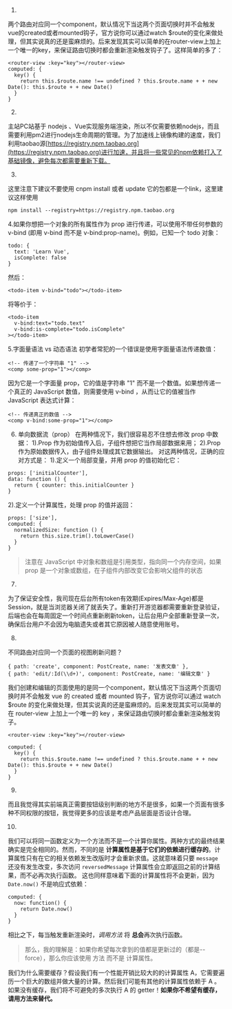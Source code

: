 1.
两个路由对应同一个component，默认情况下当这两个页面切换时并不会触发vue的created或者mounted钩子，官方说你可以通过watch $route的变化来做处理，但其实说真的还是蛮麻烦的。后来发现其实可以简单的在router-view上加上一个唯一的key，来保证路由切换时都会重新渲染触发钩子了。这样简单的多了：
```
<router-view :key="key"></router-view>
computed: {
  key() {
    return this.$route.name !== undefined ? this.$route.name + + new Date(): this.$route + + new Date()
  }
}
```

2.
主站PC站基于 nodejs 、Vue实现服务端渲染，所以不仅需要依赖nodejs，而且需要利用pm2进行nodejs生命周期的管理。为了加速线上镜像构建的速度，我们利用taobao源[https://registry.npm.taobao.org](https://registry.npm.taobao.org)进行加速，并且将一些常见的npm依赖打入了基础镜像，避免每次都需要重新下载。

3.
这里注意下建议不要使用 cnpm install 或者 update 它的包都是一个link，这里建议这样使用
```
npm install --registry=https://registry.npm.taobao.org
```

4.如果你想把一个对象的所有属性作为 prop 进行传递，可以使用不带任何参数的 v-bind (即用 v-bind 而不是 v-bind:prop-name)。例如，已知一个 todo 对象：
```
todo: {
  text: 'Learn Vue',
  isComplete: false
}
```
然后：
```
<todo-item v-bind="todo"></todo-item>
```
将等价于：
```
<todo-item
  v-bind:text="todo.text"
  v-bind:is-complete="todo.isComplete"
></todo-item>
```

5.字面量语法 vs 动态语法
初学者常犯的一个错误是使用字面量语法传递数值：
```
<!-- 传递了一个字符串 "1" -->
<comp some-prop="1"></comp>
```
因为它是一个字面量 prop，它的值是字符串 "1" 而不是一个数值。如果想传递一个真正的 JavaScript 数值，则需要使用 v-bind ，从而让它的值被当作 JavaScript 表达式计算：
```
<!-- 传递真正的数值 -->
<comp v-bind:some-prop="1"></comp>
```

6. 单向数据流（prop）
在两种情况下，我们很容易忍不住想去修改 prop 中数据：
  1).Prop 作为初始值传入后，子组件想把它当作局部数据来用；
  2).Prop 作为原始数据传入，由子组件处理成其它数据输出。
对这两种情况，正确的应对方式是：
  1).定义一个局部变量，并用 prop 的值初始化它：
```
props: ['initialCounter'],
data: function () {
  return { counter: this.initialCounter }
}
```
  2).定义一个计算属性，处理 prop 的值并返回：
```
props: ['size'],
computed: {
  normalizedSize: function () {
    return this.size.trim().toLowerCase()
  }
}
```

>注意在 JavaScript 中对象和数组是引用类型，指向同一个内存空间，如果 prop 是一个对象或数组，在子组件内部改变它会影响父组件的状态

7.
为了保证安全性，我司现在后台所有token有效期(Expires/Max-Age)都是Session，就是当浏览器关闭了就丢失了。重新打开游览器都需要重新登录验证，后端也会在每周固定一个时间点重新刷新token，让后台用户全部重新登录一次，确保后台用户不会因为电脑遗失或者其它原因被人随意使用账号。

8.
不同路由对应同一个页面的视图刷新问题？
```
{ path: 'create', component: PostCreate, name: '发表文章' },
{ path: 'edit/:Id(\\d+)', component: PostCreate, name: '编辑文章' }
```
我们创建和编辑的页面使用的是同一个component，默认情况下当这两个页面切换时并不会触发 vue 的 created 或者 mounted 钩子，官方说你可以通过 watch $route 的变化来做处理，但其实说真的还是蛮麻烦的。后来发现其实可以简单的在 router-view 上加上一个唯一的 key ，来保证路由切换时都会重新渲染触发钩子。
```
<router-view :key="key"></router-view>

computed: {
  key() {
    return this.$route.name !== undefined ? this.$route.name + + new Date(): this.$route + + new Date()
  }
}
```

9.
而且我觉得其实前端真正需要按钮级别判断的地方不是很多，如果一个页面有很多种不同权限的按钮，我觉得更多的应该是考虑产品层面是否设计合理。

10.
我们可以将同一函数定义为一个方法而不是一个计算你属性。两种方式的最终结果确实是完全相同的。然而，不同的是 **计算属性是基于它们的依赖进行缓存的**。计算属性只有在它的相关依赖发生改版时才会重新求值。这就意味着只要 `message` 还没有发生改变，多次访问 `reversedMessage` 计算属性会立即返回之前的计算结果，而不必再次执行函数。
这也同样意味着下面的计算属性将不会更新，因为 `Date.now()` 不是响应式依赖：
```
computed: {
  now: function() {
    return Date.now()
  }
}
```
相比之下，每当触发重新渲染时，*调用方法* 将 **总会**再次执行函数。

> 那么，我的理解是：如果你希望每次拿到的值都是更新过的（都是--force），那么你应该使用 方法 而不是 计算属性。

我们为什么需要缓存？假设我们有一个性能开销比较大的的计算属性 A，它需要遍历一个巨大的数组并做大量的计算。然后我们可能有其他的计算属性依赖于 A 。如果没有缓存，我们将不可避免的多次执行 A 的 getter！**如果你不希望有缓存，请用方法来替代。**
















